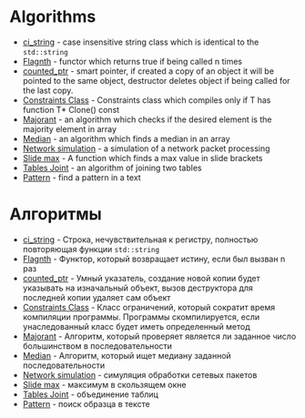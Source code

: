 # Algorithms

- [ci_string](./ci_string.cpp) - case insensitive string class which is identical to the ```std::string```
- [Flagnth](./flagnth.hpp) - functor which returns true if being called n times
- [counted_ptr](./counted_ptr.hpp) - smart pointer, if created a copy of an object it will be pointed to the same object, destructor deletes object if being called for the last copy. 
- [Constraints Class](./constraints_classes.cpp) - Constraints class which compiles only if T has function T* Clone() const
- [Majorant](./majority.cpp) - an algorithm which checks if the desired element is the majority element in array
- [Median](./median.cpp) - an algorithm which finds a median in an array
- [Network simulation](./packages.java) - a simulation of a network packet processing
- [Slide max](./slide_max.cpp) - A function which finds a max value in slide brackets
- [Tables Joint](./tables_joint.py) - an algorithm of joining two tables
- [Pattern](./pattern.py) - find a pattern in a text

# Алгоритмы #

- [ci_string](./ci_string.cpp) - Строка, нечувствительная к регистру, полностью повторяющая функции ```std::string```
- [Flagnth](./flagnth.hpp) - Функтор, который возвращает истину, если был вызван n раз
- [counted_ptr](./counted_ptr.hpp) - Умный указатель, создание новой копии будет указывать на изначальный объект, вызов деструктора для последней копии удаляет сам объект
- [Constraints Class](./constraints_classes.cpp) - Класс ограничений, который сократит время компиляции программы. Программы скомпилируется, если унаследованный класс будет иметь определенный метод
- [Majorant](./majority.cpp) - Алгоритм, который проверяет является ли заданное число большинством в последовательности
- [Median](./median.cpp) - Алгоритм, который ищет медиану заданной последовательности
- [Network simulation](./packages.java) - симуляция обработки сетевых пакетов
- [Slide max](./slide_max.cpp) - максимум в скользящем окне
- [Tables Joint](./tables_joint.py) - объединение таблиц
- [Pattern](./pattern.py) - поиск образца в тексте
